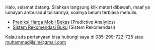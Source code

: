 

Halo, selamat datang.
Silahkan langsung klik materi dibawah, maaf ya lumayan amburadul tulisannya, soalnya belum terbiasa menulis.

- [Prediksi Harga Mobil Bekas](https://github.com/ijlalbm/ml-lanjutan/tree/main/submission_predictive_analytics) (Predictive Analytics)
- [Sistem Rekomendasi Buku](https://github.com/ijlalbm/ml-lanjutan/tree/main/submission_sistem_rekomendasi) (Sistem Rekomendasi)

Kalau ada pertanyaan bisa hubungi saya di 085-299-722-725 atau muhammadijlalm@gmail.com
